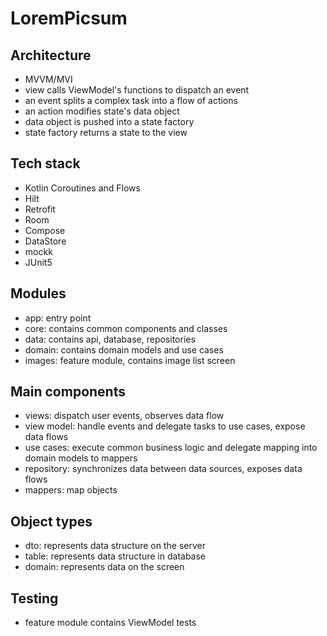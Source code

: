 # LoremPicsum

## Architecture
- MVVM/MVI
- view calls ViewModel's functions to dispatch an event
- an event splits a complex task into a flow of actions
- an action modifies state's data object
- data object is pushed into a state factory
- state factory returns a state to the view

## Tech stack
- Kotlin Coroutines and Flows
- Hilt
- Retrofit
- Room
- Compose
- DataStore
- mockk
- JUnit5

## Modules
- app: entry point
- core: contains common components and classes
- data: contains api, database, repositories
- domain: contains domain models and use cases
- images: feature module, contains image list screen

## Main components
- views: dispatch user events, observes data flow
- view model: handle events and delegate tasks to use cases, expose data flows
- use cases: execute common business logic and delegate mapping into domain models to mappers
- repository: synchronizes data between data sources, exposes data flows
- mappers: map objects

## Object types
- dto: represents data structure on the server
- table: represents data structure in database
- domain: represents data on the screen

## Testing
- feature module contains ViewModel tests
